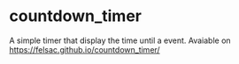 # countdown_timer
A simple timer that display the time until a event.
Avaiable on https://felsac.github.io/countdown_timer/
